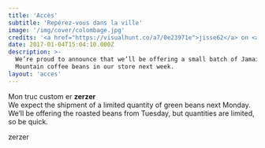 ```yaml
---
title: 'Accès'
subtitle: 'Repérez-vous dans la ville'
image: '/img/cover/colombage.jpg'
credits: '<a href="https://visualhunt.co/a7/0e23971e">jisse62</a> on <a href="https://visualhunt.com/re10/73fb5f13">Visualhunt</a> - <a href="http://creativecommons.org/licenses/by-nc-sa/2.0/">CC 2.0 BY-NC-SA</a>'
date: 2017-01-04T15:04:10.000Z
description: >-
  We’re proud to announce that we’ll be offering a small batch of Jamaica Blue
  Mountain coffee beans in our store next week.
layout: 'acces'
---
```


Mon truc custom  er
<strong>zerzer</strong>  
We expect the shipment of a limited quantity of green beans next Monday. We’ll be offering the roasted beans from Tuesday, but quantities are limited, so be quick.

zerzer

